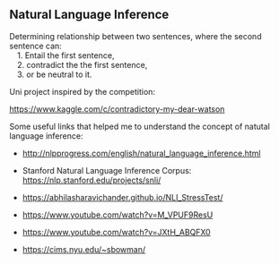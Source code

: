 ## Natural Language Inference

Determining relationship between two sentences, where the second sentence can: <br />
&emsp;1. Entail the first sentence, <br />
&emsp;2. contradict the the first sentence, <br />
&emsp;3. or be neutral to it. <br />

Uni project inspired by the competition:

https://www.kaggle.com/c/contradictory-my-dear-watson


Some useful links that helped me to understand the concept of natutal language inference: 

* http://nlpprogress.com/english/natural_language_inference.html

* Stanford Natural Language Inference Corpus: https://nlp.stanford.edu/projects/snli/

* https://abhilasharavichander.github.io/NLI_StressTest/

* https://www.youtube.com/watch?v=M_VPUF9ResU

* https://www.youtube.com/watch?v=JXtH_ABQFX0

* https://cims.nyu.edu/~sbowman/

